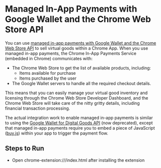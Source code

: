 # Managed In-App Payments with Google Wallet and the Chrome Web Store API

You can use [managed in-app payments with Google Wallet and the Chrome Web Store API](https://developer.chrome.com/webstore/payments-iap) to sell virtual
goods within a Chrome App. When you use managed in-app payments, the
Chrome In-App Payments Service (embedded in Chrome) communicates with:
 * The Chrome Web Store to get the list of available products, including:
   * Items available for purchase
   * Items purchased by the user
 * The Google Wallet servers to handle all the required checkout details.

This means that you can easily manage your virtual good inventory and licensing through the Chrome Web Store Developer Dashboard, 
and the Chrome Web Store will take care of the nitty gritty details, including financial transaction processing.

The actual integration work to enable managed in-app payments is similar to using the
 [Google Wallet for Digital Goods API](https://developers.google.com/commerce/wallet/digital/docs/) (now deprecated), 
except that managed in-app payments require you to embed a piece of JavaScript 
([buy.js](https://raw.githubusercontent.com/GoogleChrome/chrome-app-samples/master/samples/managed-in-app-payments/scripts/buy.js)) 
within your app to trigger the payment flow.


## Steps to Run
- Open chrome-extension://<extension-id>/index.html after installing the extension
